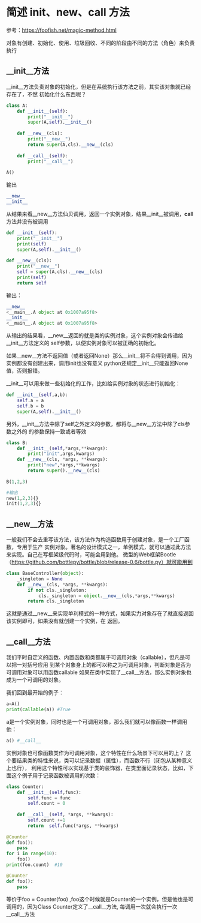 # 简述 __init__、__new__、__call__ 方法
参考：https://foofish.net/magic-method.html

对象有创建、初始化、使用、垃圾回收、不同的阶段由不同的方法（角色）来负责执行

## __init__方法
__init__方法负责对象的初始化，但是在系统执行该方法之前，其实该对象就已经存在了，不然
初始化什么东西呢？
```python
class A:
    def __init__(self):
        print("__init__")
        super(A,self).__init__()
        
    def __new__(cls):
        print("__new__")
        return super(A,cls).__new__(cls)
        
    def __call__(self):
        print("__call__")
        
A()
```
输出
```python
__new__
__init__
```
从结果来看__new__方法仙贝调用，返回一个实例对象，结果__init__被调用，__call__
方法并没有被调用

```python
def __init__(self):
    print("__init__")
    print(self)
    super(A,self).__init__()
    
def __new__(cls):
    print("__new__")
    self = super(A,cls).__new__(cls)
    print(self)
    return self
```
输出：
```python
__new__ 
<__main__.A object at 0x1007a95f8>
__init__ 
<__main__.A object at 0x1007a95f8>
```
从输出的结果看，__new__返回的就是类的实例对象，这个实例对象会传递给__init__方法定义的
self参数，以便实例对象可以被正确的初始化。

如果__new__方法不返回值（或者返回None）那么__init__将不会得到调用，因为实例都没有创建出来，调用init也没有意义
python还规定__init__只能返回None值，否则报错。

__init__可以用来做一些初始化的工作，比如给实例对象的状态进行初始化：
```python
def __init__(self,a,b):
    self.a = a
    self.b = b
    super(A,self).__init__()
```
另外，__init__方法中除了self之外定义的参数，都将与__new__方法中除了cls参数之外的
的参数保持一致或者等效
```python
class B:
    def __init__(self,*args,**kwargs):
        print("init",args,kwargs)
    def __new__(cls, *args, **kwargs):
        print("new",*args,**kwargs)
        return super().__new__(cls)
        
B(1,2,3)

#输出
new(1,2,3){}
init(1,2,3){}
```
## __new__方法
一般我们不会去重写该方法，该方法作为构造函数用于创建对象，是一个工厂函数，专用于生产
实例对象。著名的设计模式之一，单例模式，就可以通过此方法来实现。自己在写框架级代码时，可能会用到他。
微型的Web框架Bootle（https://github.com/bottlepy/bottle/blob/release-0.6/bottle.py）就可能用到
```python
class BaseController(object):
    _singleton = None
    def __new__(cls, *args, **kwargs):
        if not cls._singleton:
            cls._singleton = object.__new__(cls,*args,**kwargs)
        return cls._singleton
```
这就是通过__new__来实现单利模式的一种方式，如果实力对象存在了就直接返回该实例即可，如果没有就创建一个实例，在
返回。


## __call__方法
我们平时自定义的函数、内置函数和类都属于可调用对象（callable），但凡是可以把一对括号应用
到某个对象身上的都可以称之为可调用对象，判断对象是否为可调用对象可以用函数callable
如果在类中实现了__call__方法，那么实例对象也成为一个可调用的对象。

我们回到最开始的例子：
```python
a=A()
print(callable(a)) #True
```
a是一个实例对象，同时也是一个可调用对象，那么我们就可以像函数一样调用他：
```python
a() #__call__
```
实例对象也可像函数类作为可调用对象，这个特性在什么场景下可以用的上？
这个要结果类的特性来说，类可以记录数据（属性），而函数不行（闭包从某种意义上也行），
利用这个特性可以实现基于类的装饰器，在类里面记录状态，比如，下面这个例子用于记录函数被调用的次数：
```python
class Counter:
    def __init__(self,func):
        self.func = func
        self.count = 0
        
    def __call__(self, *args, **kwargs):
        self.count +=1
        return  self.func(*args, **kwargs)
        
@Counter
def foo():
    pass
for i in range(10):
    foo()
print(foo.count)  #10
```
```python
@Counter
def foo():
    pass
```
等价于foo = Counter(foo)
,foo这个时候就是Counter的一个实例，但是他也是可调用的，因为Class Counter定义了__call__方法,
每调用一次就会执行一次__call__方法





















